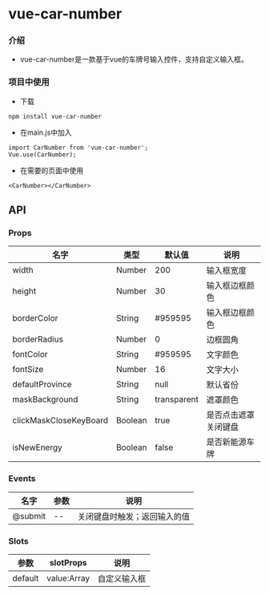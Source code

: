 # vue-car-number

### 介绍
* vue-car-number是一款基于vue的车牌号输入控件，支持自定义输入框。

### 项目中使用
* 下载

```
npm install vue-car-number
```
* 在main.js中加入

```
import CarNumber from 'vue-car-number';
Vue.use(CarNumber);
```
* 在需要的页面中使用

```
<CarNumber></CarNumber>
```

## API

### Props
名字|类型|默认值|说明
--|--|--|--
width|Number|200| 输入框宽度
height|Number|30| 输入框边框颜色
borderColor|String|#959595| 输入框边框颜色
borderRadius|Number|0| 边框圆角
fontColor|String|#959595| 文字颜色
fontSize|Number|16| 文字大小
defaultProvince|String|null| 默认省份
maskBackground|String|transparent| 遮罩颜色
clickMaskCloseKeyBoard|Boolean|true| 是否点击遮罩关闭键盘
isNewEnergy|Boolean|false| 是否新能源车牌

### Events
名字|参数|说明
--|--|--
@submit|--|关闭键盘时触发；返回输入的值

### Slots
参数|slotProps|说明
--|--|--
default|value:Array|自定义输入框